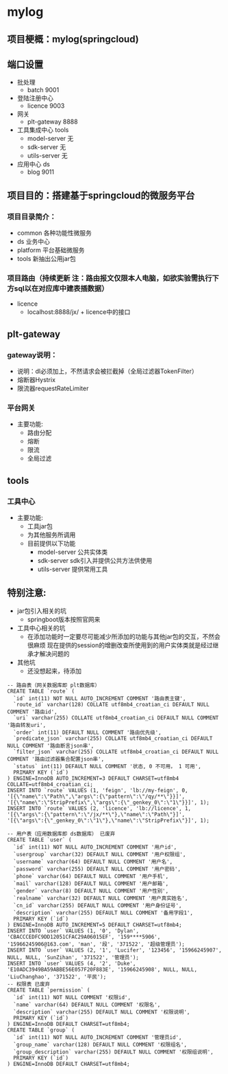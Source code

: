 # mylog
## 项目梗概：mylog(springcloud)
## 端口设置
* 批处理
    * batch 9001
* 登陆注册中心
    * licence 9003
* 网关
    * plt-gateway 8888
* 工具集成中心 tools
    * model-server 无
    * sdk-server 无
    * utils-server 无
* 应用中心 ds
    * blog 9011
    
## 项目目的：搭建基于springcloud的微服务平台

### 项目目录简介：
* common    各种功能性微服务
* ds        业务中心
* platform  平台基础微服务
* tools     新抽出公用jar包

### 项目路由（持续更新 注：路由报文仅限本人电脑，如欲实验需执行下方sql以在对应库中建表插数据）
* licence
    * localhost:8888/jx/ + licence中的接口

## plt-gateway
### gateway说明：
* 说明：dl必须加上，不然请求会被拦截掉（全局过滤器TokenFilter）
* 熔断器Hystrix
* 限流器requestRateLimiter
### 平台网关
* 主要功能:
    * 路由分配
    * 熔断
    * 限流
    * 全局过滤
## tools
### 工具中心
* 主要功能:
    * 工具jar包
    * 为其他服务所调用
    * 目前提供以下功能
        * model-server 公共实体类
        * sdk-server sdk引入并提供公共方法供使用
        * utils-server 提供常用工具
## 特别注意:
* jar包引入相关的坑
    * springboot版本按照官网来
* 工具中心相关的坑
    * 在添加功能时一定要尽可能减少所添加的功能与其他jar包的交互，不然会很麻烦 现在提供的session的增删改查所使用到的用户实体类就是经过继承才解决问题的
* 其他坑
    * 还没想起来，待添加
    
~~~mysql
-- 路由表（网关数据库即 plt数据库）
CREATE TABLE `route` (
  `id` int(11) NOT NULL AUTO_INCREMENT COMMENT '路由表主键',
  `route_id` varchar(128) COLLATE utf8mb4_croatian_ci DEFAULT NULL COMMENT '路由id',
  `uri` varchar(255) COLLATE utf8mb4_croatian_ci DEFAULT NULL COMMENT '路由转发uri',
  `order` int(11) DEFAULT NULL COMMENT '路由优先级',
  `predicate_json` varchar(255) COLLATE utf8mb4_croatian_ci DEFAULT NULL COMMENT '路由断言json串',
  `filter_json` varchar(255) COLLATE utf8mb4_croatian_ci DEFAULT NULL COMMENT '路由过滤器集合配置json串',
  `status` int(11) DEFAULT NULL COMMENT '状态, 0 不可用， 1 可用',
  PRIMARY KEY (`id`)
) ENGINE=InnoDB AUTO_INCREMENT=3 DEFAULT CHARSET=utf8mb4 COLLATE=utf8mb4_croatian_ci;
INSERT INTO `route` VALUES (1, 'feign', 'lb://my-feign', 0, '[{\"name\":\"Path\",\"args\":{\"pattern\":\"/qy/**\"}}]', '[{\"name\":\"StripPrefix\",\"args\":{\"_genkey_0\":\"1\"}}]', 1);
INSERT INTO `route` VALUES (2, 'licence', 'lb://licence', 1, '[{\"args\":{\"pattern\":\"/jx/**\"},\"name\":\"Path\"}]', '[{\"args\":{\"_genkey_0\":\"1\"},\"name\":\"StripPrefix\"}]', 1);

-- 用户表（应用数据库即 ds数据库） 已废弃
CREATE TABLE `user` (
  `id` int(11) NOT NULL AUTO_INCREMENT COMMENT '用户id',
  `usergroup` varchar(32) DEFAULT NULL COMMENT '用户权限组',
  `username` varchar(64) DEFAULT NULL COMMENT '用户名',
  `password` varchar(255) DEFAULT NULL COMMENT '用户密码',
  `phone` varchar(64) DEFAULT NULL COMMENT '用户手机',
  `mail` varchar(128) DEFAULT NULL COMMENT '用户邮箱',
  `gender` varchar(8) DEFAULT NULL COMMENT '用户性别',
  `realname` varchar(32) DEFAULT NULL COMMENT '用户真实姓名',
  `cn_id` varchar(255) DEFAULT NULL COMMENT '用户身份证号',
  `description` varchar(255) DEFAULT NULL COMMENT '备用字段1',
  PRIMARY KEY (`id`)
) ENGINE=InnoDB AUTO_INCREMENT=5 DEFAULT CHARSET=utf8mb4;
INSERT INTO `user` VALUES (1, '0', 'Dylan', 'CBACCCEDFC9DD12051CFAC29A06015EF', '159****5906', '15966245906@163.com', 'man', '段', '371522', '超级管理员');
INSERT INTO `user` VALUES (2, '1', 'Lucifer', '123456', '15966245907', NULL, NULL, 'SunZihan', '371522', '管理员');
INSERT INTO `user` VALUES (4, '2', 'Duke', 'E10ADC3949BA59ABBE56E057F20F883E', '15966245908', NULL, NULL, 'LiuChanghao', '371522', '平民');
-- 权限表 已废弃
CREATE TABLE `permission` (
  `id` int(11) NOT NULL COMMENT '权限id',
  `name` varchar(64) DEFAULT NULL COMMENT '权限名',
  `description` varchar(255) DEFAULT NULL COMMENT '权限说明',
  PRIMARY KEY (`id`)
) ENGINE=InnoDB DEFAULT CHARSET=utf8mb4;
CREATE TABLE `group` (
  `id` int(11) NOT NULL AUTO_INCREMENT COMMENT '管理员id',
  `group_name` varchar(128) DEFAULT NULL COMMENT '权限组名',
  `group_description` varchar(255) DEFAULT NULL COMMENT '权限组说明',
  PRIMARY KEY (`id`)
) ENGINE=InnoDB DEFAULT CHARSET=utf8mb4;
~~~
